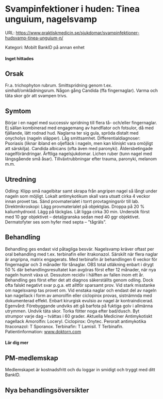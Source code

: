 # Svampinfektioner i huden: Tinea unguium, nagelsvamp

URL: https://www.praktiskmedicin.se/sjukdomar/svampinfektioner-hudsvamp-tinea-unguium-n/



Kategori: Mobilt BankID på annan enhet

#### Inget hittades

## Orsak

Fr.a. trichophyton rubrum. Smittspridning genom t.ex. simhall/omklädningsrum. Någon gång Candida (ffa fingernaglar). Varma och täta skor gör att svampen trivs.

## Symtom

Börjar i en nagel med successiv spridning till flera tå- och/eller fingernaglar. Ej sällan kombinerad med engagemang av handflator och fotsulor, då med fjällande, lätt rodnad hud. Naglarna ter sig gula, spröda distalt med onycholys (nageln släpper). Låg smittsamhet.
Differentialdiagnoser: Psoriasis (liknar ibland en oljefläck i nageln, men kan kliniskt vara omöjligt att särskilja). Candida albicans (ofta även med paronyki). Åldersbetingade nagelförändringar. Ärftliga nagelsjukdomar. Lichen ruber (tunn nagel med längsgående små åsar). Tillväxtrubbningar efter trauma, paronyki, melanom m.m.

## Utredning

Odling: Klipp små nagelbitar samt skrapa från angripen nagel så långt under nageln som möjligt. Lokalt antimykotikum skall vara utsatt cirka 4 veckor innan provet tas. Sänd provmaterialet i torrt provtagningsrör till lab. Direktmikroskopi: Lägg provmaterialet på objektglas. Droppa på 20 % kaliumhydroxid. Lägg på täckglas. Låt ligga cirka 30 min. Undersök först med 10 ggr objektivet – detaljgranska sedan med 40 ggr objektivet. Dermatofyter ses som hyfer med septa – ”tågräls”.

## Behandling

Behandling ges endast vid påtagliga besvär. Nagelsvamp kräver oftast per oral behandling med t.ex. terbinafin eller itrakonazol. Särskilt när flera naglar är angripna, matrix engagerats. Med terbinafin är behandlingen 6 veckor för fingernaglar och 3 månader för tånaglar. OBS total utläkning enbart i drygt 50 % där behandlingsresultatet kan avgöras först efter 12 månader, när nya nageln hunnit växa ut. Dessutom recidiv i hälften av fallen inom ett år. Behandling ges först efter det att diagnos säkerställts genom odling. Dock ofta falskt negativt svar p.g.a. ett alltför sparsamt prov. Vid stark misstanke om nagelsvamp tas provet om.
Vid enstaka naglar och endast del av nageln kan nagellack i form av amorolfin eller ciclopirox provas, sistnämnda med dokumenterad effekt.
Enbart kirurgisk evulsio av nagel är kontraindicerad.
Egenvård: Förebyggande undviks att gå barfota på fuktiga golv i allmänna utrymmen. Undvik täta skor. Torka fötter noga efter bad/dusch. Byt strumpor varje dag – tvättas i 60 grader.
Aktuella Mediciner
Antimykotiskt nagellack
Amorolfin: Loceryl.
Ciclopirox: Onytec.
Peroralt antimykotika
Itraconazol: T Sporanox.
Terbinafin: T Lamisil. T Terbinafin.
Patientinformation: www.doktorn.com

#### Lär dig mer

## PM-medlemskap

Medlemskapet är kostnadsfritt och du loggar in smidigt och tryggt med ditt BankID.

## Nya behandlingsöversikter

